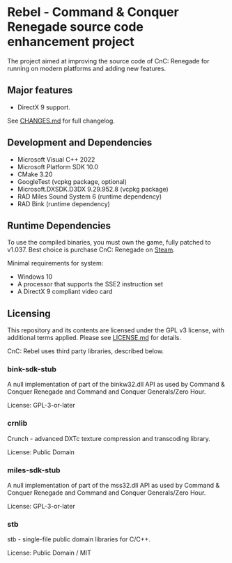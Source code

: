 # Rebel - Command & Conquer Renegade source code enhancement project

The project aimed at improving the source code of CnC: Renegade for running on modern platforms and adding new features.

## Major features

* DirectX 9 support.

See [CHANGES.md](CHANGES.md) for full changelog.

## Development and Dependencies

* Microsoft Visual C++ 2022
* Microsoft Platform SDK 10.0
* CMake 3.20
* GoogleTest (vcpkg package, optional)
* Microsoft.DXSDK.D3DX 9.29.952.8 (vcpkg package)
* RAD Miles Sound System 6 (runtime dependency)
* RAD Bink (runtime dependency)

## Runtime Dependencies

To use the compiled binaries, you must own the game, fully patched to v1.037. Best choice is purchase CnC: Renegade
on [Steam](https://store.steampowered.com/app/2229890/Command__Conquer_Renegade/).

Minimal requirements for system:

* Windows 10
* A processor that supports the SSE2 instruction set
* A DirectX 9 compliant video card

## Licensing

This repository and its contents are licensed under the GPL v3 license, with additional terms applied.
Please see [LICENSE.md](LICENSE.md) for details.

CnC: Rebel uses third party libraries, described below.

### bink-sdk-stub

A null implementation of part of the binkw32.dll API as used by Command & Conquer Renegade and
Command and Conquer Generals/Zero Hour.

License: GPL-3-or-later

### crnlib

Crunch - advanced DXTc texture compression and transcoding library.

License: Public Domain

### miles-sdk-stub

A null implementation of part of the mss32.dll API as used by Command & Conquer Renegade and
Command and Conquer Generals/Zero Hour.

License: GPL-3-or-later

### stb

stb -  single-file public domain libraries for C/C++.

License: Public Domain / MIT
